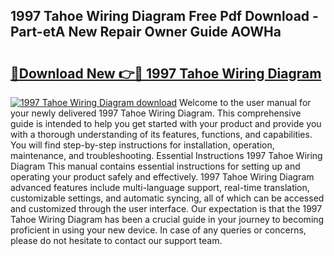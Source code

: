 ## 1997 Tahoe Wiring Diagram Free Pdf Download - Part-etA New Repair Owner Guide AOWHa

# <h2><a href="http://dfighz7.blite.top/?on=1997+Tahoe+Wiring+Diagram">🔗Download New 👉🔴 1997 Tahoe Wiring Diagram</a></h2>

[![1997 Tahoe Wiring Diagram download](https://i.imgur.com/lujVjoI.png)](http://dfighz7.blite.top/?on=1997+Tahoe+Wiring+Diagram)
Welcome to the user manual for your newly delivered 1997 Tahoe Wiring Diagram. This comprehensive guide is intended to help you get started with your product and provide you with a thorough understanding of its features, functions, and capabilities. You will find step-by-step instructions for installation, operation, maintenance, and troubleshooting. Essential Instructions 1997 Tahoe Wiring Diagram This manual contains essential instructions for setting up and operating your product safely and effectively. 1997 Tahoe Wiring Diagram advanced features include multi-language support, real-time translation, customizable settings, and automatic syncing, all of which can be accessed and customized through the user interface. Our expectation is that the 1997 Tahoe Wiring Diagram has been a crucial guide in your journey to becoming proficient in using your new device. In case of any queries or concerns, please do not hesitate to contact our support team.
